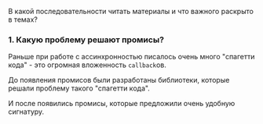 В какой последовательности читать материалы и что важного раскрыто в темах?

### 1. Какую проблему решают промисы?
Раньше при работе с ассинхронностью писалось очень много "спагетти кода" - это огромная вложенность `callback`ов.

До появления промисов были разработаны библиотеки, которые решали проблему такого "спагетти кода".

И после появились промисы, которые предложили очень удобную сигнатуру.
